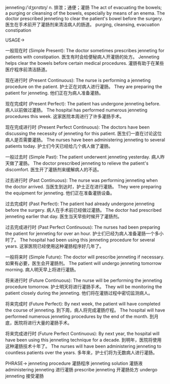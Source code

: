 jenneting:/ˈdʒɛnɪtɪŋ/
n.
排泄；通便；灌肠
The act of evacuating the bowels; a purging or cleansing of the bowels, especially by means of an enema.
The doctor prescribed jenneting to clear the patient's bowel before the surgery. 医生在手术前开了灌肠剂来清洁病人的肠道。
purging, cleansing, evacuation
constipation


USAGE->

一般现在时 (Simple Present):
The doctor sometimes prescribes jenneting for patients with constipation. 医生有时会给便秘病人开灌肠的处方。
Jenneting helps clear the bowels before certain medical procedures.  灌肠有助于在某些医疗程序前清洁肠道。

现在进行时 (Present Continuous):
The nurse is performing a jenneting procedure on the patient.  护士正在对病人进行灌肠。
They are preparing the patient for jenneting. 他们正在为病人准备灌肠。

现在完成时 (Present Perfect):
The patient has undergone jenneting before. 病人以前做过灌肠。
The hospital has performed numerous jenneting procedures this week. 这家医院本周进行了许多灌肠手术。


现在完成进行时 (Present Perfect Continuous):
The doctors have been discussing the necessity of jenneting for this patient. 医生们一直在讨论这位病人是否需要灌肠。
The nurses have been administering jenneting to several patients today. 护士们今天已经给几个病人做了灌肠。


一般过去时 (Simple Past):
The patient underwent jenneting yesterday. 病人昨天做了灌肠。
The doctor prescribed jenneting to relieve the patient's discomfort. 医生开了灌肠剂来缓解病人的不适。


过去进行时 (Past Continuous):
The nurse was performing jenneting when the doctor arrived. 当医生到达时，护士正在进行灌肠。
They were preparing the equipment for jenneting. 他们正在准备灌肠设备。


过去完成时 (Past Perfect):
The patient had already undergone jenneting before the surgery. 病人在手术前已经做过灌肠。
The doctor had prescribed jenneting earlier that day. 医生当天早些时候开了灌肠剂。


过去完成进行时 (Past Perfect Continuous):
The nurses had been preparing the patient for jenneting for over an hour. 护士们已经为病人准备灌肠一个多小时了。
The hospital had been using this jenneting procedure for several years. 这家医院已经使用这种灌肠程序好几年了。


一般将来时 (Simple Future):
The doctor will prescribe jenneting if necessary. 如果有必要，医生会开灌肠剂。
The patient will undergo jenneting tomorrow morning. 病人明天早上将进行灌肠。


将来进行时 (Future Continuous):
The nurse will be performing the jenneting procedure tomorrow. 护士明天将进行灌肠手术。
They will be monitoring the patient closely during the jenneting. 他们将在灌肠过程中密切监测病人。


将来完成时 (Future Perfect):
By next week, the patient will have completed the course of jenneting. 到下周，病人将完成灌肠疗程。
The hospital will have performed numerous jenneting procedures by the end of the month. 到月底，医院将进行大量的灌肠手术。


将来完成进行时 (Future Perfect Continuous):
By next year, the hospital will have been using this jenneting technique for a decade. 到明年，医院将使用这种灌肠技术十年了。
The nurses will have been administering jenneting to countless patients over the years. 多年来，护士们将为无数病人进行灌肠。


PHRASE->
jenneting procedure 灌肠程序
jenneting solution 灌肠液
administering jenneting 进行灌肠
prescribe jenneting 开灌肠处方
undergo jenneting 接受灌肠
